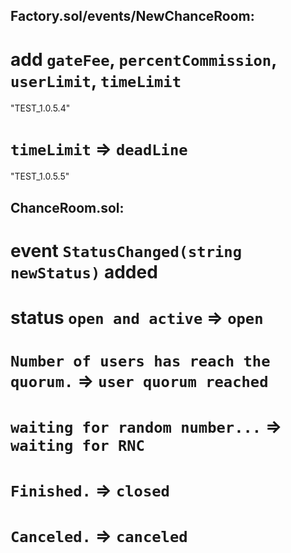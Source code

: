 ## Factory.sol/events/NewChanceRoom:
# add `gateFee`, `percentCommission`, `userLimit`, `timeLimit`

"TEST_1.0.5.4"
# `timeLimit` => `deadLine`

"TEST_1.0.5.5"
## ChanceRoom.sol:
# event `StatusChanged(string newStatus)` added
#
# status `open and active` => `open`
#        `Number of users has reach the quorum.` => `user quorum reached`
#        `waiting for random number...` => `waiting for RNC`
#        `Finished.` => `closed`
#        `Canceled.` => `canceled`